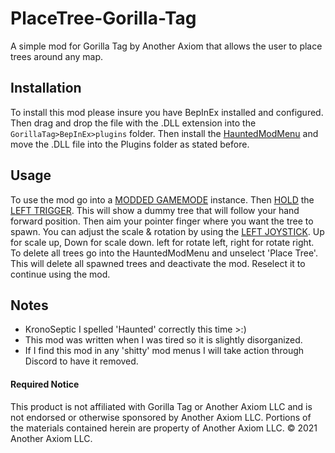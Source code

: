 # PlaceTree-Gorilla-Tag
A simple mod for Gorilla Tag by Another Axiom that allows the user to place trees around any map.

## Installation

To install this mod please insure you have BepInEx installed and configured. Then drag and drop the file with the .DLL extension into the ```GorillaTag>BepInEx>plugins``` folder. Then install the [HauntedModMenu](https://github.com/AHauntedArmy/HauntedModMenu/releases/tag/1.0.1) and move the .DLL file into the Plugins folder as stated before.

## Usage

To use the mod go into a [MODDED GAMEMODE](https://github.com/legoandmars/Utilla#enabling-your-mod) instance. Then [HOLD](https://www.merriam-webster.com/dictionary/hold) the [LEFT TRIGGER](https://scontent.fewr1-6.fna.fbcdn.net/v/t39.2365-6/64523870_622041708297936_5486636097175814144_n.png?_nc_cat=102&ccb=1-7&_nc_sid=ad8a9d&_nc_ohc=ptwMaDUTAfcAX8f8FeZ&_nc_ht=scontent.fewr1-6.fna&oh=00_AfChgAzAPrImYMaruTQ8DAw79Z4Vn24ttJds1KhM9lXNlg&oe=64104C8A). This will show a dummy tree that will follow your hand forward position. Then aim your pointer finger where you want the tree to spawn. You can adjust the scale & rotation by using the [LEFT JOYSTICK](https://scontent.fewr1-6.fna.fbcdn.net/v/t39.2365-6/64523870_622041708297936_5486636097175814144_n.png?_nc_cat=102&ccb=1-7&_nc_sid=ad8a9d&_nc_ohc=ptwMaDUTAfcAX8f8FeZ&_nc_ht=scontent.fewr1-6.fna&oh=00_AfChgAzAPrImYMaruTQ8DAw79Z4Vn24ttJds1KhM9lXNlg&oe=64104C8A). Up for scale up, Down for scale down. left for rotate left, right for rotate right. To delete all trees go into the HauntedModMenu and unselect 'Place Tree'. This will delete all spawned trees and deactivate the mod. Reselect it to continue using the mod.

## Notes

* KronoSeptic I spelled 'Haunted' correctly this time >:)
* This mod was written when I was tired so it is slightly disorganized.
* If I find this mod in any 'shitty' mod menus I will take action through Discord to have it removed.

#### Required Notice
This product is not affiliated with Gorilla Tag or Another Axiom LLC and is not endorsed or otherwise sponsored by Another Axiom LLC. Portions of the materials contained herein are property of Another Axiom LLC. :copyright: 2021 Another Axiom LLC.
